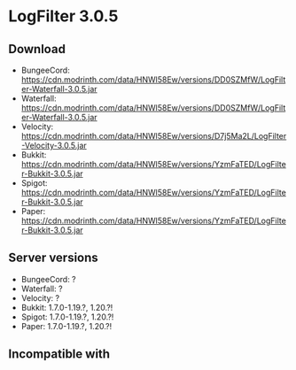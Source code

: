 # LogFilter 3.0.5

## Download
- BungeeCord: https://cdn.modrinth.com/data/HNWl58Ew/versions/DD0SZMfW/LogFilter-Waterfall-3.0.5.jar
- Waterfall: https://cdn.modrinth.com/data/HNWl58Ew/versions/DD0SZMfW/LogFilter-Waterfall-3.0.5.jar
- Velocity: https://cdn.modrinth.com/data/HNWl58Ew/versions/D7j5Ma2L/LogFilter-Velocity-3.0.5.jar
- Bukkit: https://cdn.modrinth.com/data/HNWl58Ew/versions/YzmFaTED/LogFilter-Bukkit-3.0.5.jar
- Spigot: https://cdn.modrinth.com/data/HNWl58Ew/versions/YzmFaTED/LogFilter-Bukkit-3.0.5.jar
- Paper: https://cdn.modrinth.com/data/HNWl58Ew/versions/YzmFaTED/LogFilter-Bukkit-3.0.5.jar

## Server versions
- BungeeCord: ?
- Waterfall: ?
- Velocity: ?
- Bukkit: 1.7.0-1.19.?, 1.20.?!
- Spigot: 1.7.0-1.19.?, 1.20.?!
- Paper: 1.7.0-1.19.?, 1.20.?!

## Incompatible with
